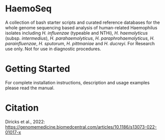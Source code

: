 # HaemoSeq
A collection of bash starter scripts and curated reference databases for the whole genome sequencing based analysis of human-related Haemophilus isolates including _H. influenzae_ (typeable and NTHi), _H. haemolyticus_ (subsp. _intermedius_), _H. parahaemolyticus_, _H. paraphrohaemolyticus_, _H. parainfluenzae_, _H. sputorum_, _H. pittmaniae_ and _H. ducreyi_.
For Research use only. Not for use in diagnostic procedures.

# Getting Started
For complete installation instructions, description and usage examples please read the manual.

# Citation
Diricks et al., 2022: https://genomemedicine.biomedcentral.com/articles/10.1186/s13073-022-01017-x

